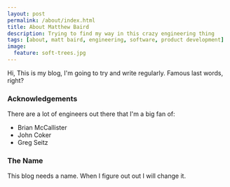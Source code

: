 ```yaml
---
layout: post
permalink: /about/index.html
title: About Matthew Baird
description: Trying to find my way in this crazy engineering thing
tags: [about, matt baird, engineering, software, product development]
image:
  feature: soft-trees.jpg
---
```


Hi, This is my blog, I'm going to try and write regularly. Famous last words, right?

### Acknowledgements
There are a lot of engineers out there that I'm a big fan of:
 * Brian McCallister
 * John Coker
 * Greg Seitz

### The Name
This blog needs a name. When I figure out out I will change it.